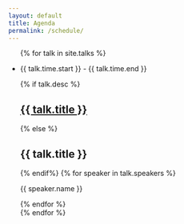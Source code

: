 ```yaml
---
layout: default
title: Agenda
permalink: /schedule/
---
```


<section class="schedule">
  <ul>
    {% for talk in site.talks %}
      <li>
        <p>{{ talk.time.start }} - {{ talk.time.end }}</p>
        <div>
          {% if talk.desc %}
            <a href="{{ talk.url }}"><h2>{{ talk.title }}</h2></a>
          {% else %}
            <h2>{{ talk.title }}</h2>
          {% endif%}
          {% for speaker in talk.speakers %}
            <p>{{ speaker.name }}</p>
          {% endfor %}
        </div>
      </li>
    {% endfor %}
  </ul>
</section>
